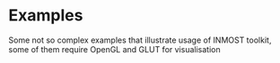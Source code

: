 Examples
========

Some not so complex examples that illustrate usage of INMOST toolkit,
some of them require OpenGL and GLUT for visualisation
